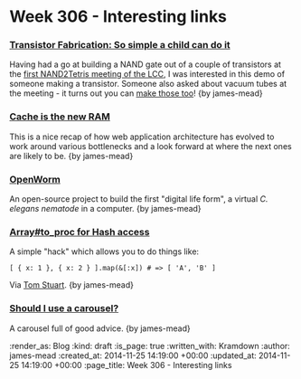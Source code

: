 Week 306 - Interesting links
============================

### [Transistor Fabrication: So simple a child can do it](http://hackaday.com/2010/05/13/transistor-fabrication-so-simple-a-child-can-do-it/)

Having had a go at building a NAND gate out of a couple of transistors at the [first NAND2Tetris meeting of the LCC](https://groups.google.com/forum/#!msg/london-computation-club/oiTVvGynzYs/sHX7SRVXy3IJ), I was interested in this demo of someone making a transistor. Someone also asked about vacuum tubes at the meeting - it turns out you can [make those too](http://hackaday.com/2014/11/21/artisanal-vacuum-tubes-hackaday-shows-you-how/)! {by james-mead}


### [Cache is the new RAM](http://blog.memsql.com/cache-is-the-new-ram/)

This is a nice recap of how web application architecture has evolved to work around various bottlenecks and a look forward at where the next ones are likely to be. {by james-mead}


### [OpenWorm](http://www.openworm.org/)

An open-source project to build the first "digital life form", a virtual _C. elegans nematode_ in a computer. {by james-mead}


### [Array#to_proc for Hash access](http://thepugautomatic.com/2014/11/array-to-proc-for-hash-access/)

A simple "hack" which allows you to do things like:

    [ { x: 1 }, { x: 2 } ].map(&[:x]) # => [ 'A', 'B' ]

Via [Tom Stuart](http://codon.com). {by james-mead}


### [Should I use a carousel?](http://shouldiuseacarousel.com/)

A carousel full of good advice. {by james-mead}


:render_as: Blog
:kind: draft
:is_page: true
:written_with: Kramdown
:author: james-mead
:created_at: 2014-11-25 14:19:00 +00:00
:updated_at: 2014-11-25 14:19:00 +00:00
:page_title: Week 306 - Interesting links
